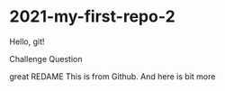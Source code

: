 # 2021-my-first-repo-2
Hello, git!

Challenge Question

great REDAME
This is from Github. And here is bit more
